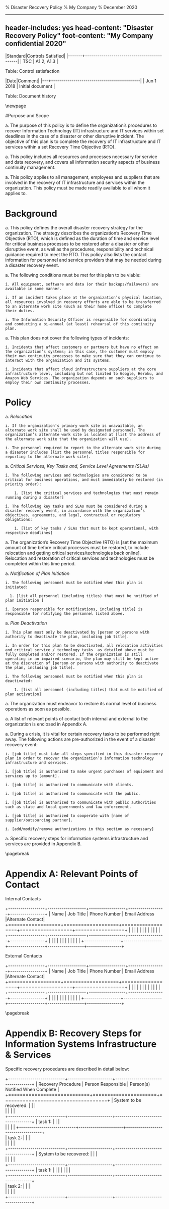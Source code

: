 % Disaster Recovery Policy
% My Company
% December 2020

---
header-includes: yes
head-content: "Disaster Recovery Policy"
foot-content: "My Company confidential 2020"
---

|Standard|Controls Satisfied|
|-------+--------------------------------------------|
| TSC | A1.2, A1.3 |

Table: Control satisfaction


|Date|Comment|
|---+--------------------------------------------|
| Jun 1 2018 | Initial document |

Table: Document history


\newpage

#Purpose and Scope 

a. The purpose of this policy is to define the organization’s procedures to recover Information Technology (IT) infrastructure and IT services within set deadlines in the case of a disaster or other disruptive incident. The objective of this plan is to complete the recovery of IT infrastructure and IT services within a set Recovery Time Objective (RTO).

a. This policy includes all resources and processes necessary for service and data recovery, and covers all information security aspects of business continuity management.

a. This policy applies to all management, employees and suppliers that are involved in the recovery of IT infrastructure and services within the organization. This policy must be made readily available to all whom it applies to.

# Background

a. This policy defines the overall disaster recovery strategy for the organization. The strategy describes the organization’s Recovery Time Objective (RTO), which is defined as the duration of time and service level for critical business processes to be restored after a disaster or other disruptive event, as well as the procedures, responsibility and technical guidance required to meet the RTO. This policy also lists the contact information for personnel and service providers that may be needed during a disaster recovery event.

a. The following conditions must be met for this plan to be viable:

    i. All equipment, software and data (or their backups/failovers) are available in some manner.

    i. If an incident takes place at the organization’s physical location, all resources involved in recovery efforts are able to be transferred to an alternate work site (such as their home office) to complete their duties.

    i. The Information Security Officer is responsible for coordinating and conducting a bi-annual (at least) rehearsal of this continuity plan. 

a. This plan does not cover the following types of incidents:

    i. Incidents that affect customers or partners but have no effect on the organization’s systems; in this case, the customer must employ their own continuity processes to make sure that they can continue to interact with the organization and its systems.

    i. Incidents that affect cloud infrastructure suppliers at the core infrastructure level, including but not limited to Google, Heroku, and Amazon Web Services. The organization depends on such suppliers to employ their own continuity processes.

# Policy

a. *Relocation*

    i. If the organization’s primary work site is unavailable, an alternate work site shall be used by designated personnel. The organization’s alternate work site is located at [list the address of the alternate work site that the organization will use].

    i. The personnel required to report to the alternate work site during a disaster includes [list the personnel titles responsible for reporting to the alternate work site].

a. *Critical Services, Key Tasks and, Service Level Agreements (SLAs)*

    i. The following services and technologies are considered to be critical for business operations, and must immediately be restored (in priority order):
  
        1. [list the critical services and technologies that must remain running during a disaster]

    i. The following key tasks and SLAs must be considered during a disaster recovery event, in accordance with the organization’s objectives, agreements, and legal, contractual or regulatory obligations:

        1. [list of key tasks / SLAs that must be kept operational, with respective deadlines]

a. The organization’s Recovery Time Objective (RTO) is [set the maximum amount of time before critical processes must be restored, to include relocation and getting critical services/technologies back online]. Relocation and restoration of critical services and technologies must be completed within this time period.

a. *Notification of Plan Initiation*

    i. The following personnel must be notified when this plan is initiated:

      1. [list all personnel (including titles) that must be notified of plan initiation ]

    i. [person responsible for notifications, including title] is responsible for notifying the personnel listed above.

a. *Plan Deactivation*

    i. This plan must only be deactivated by [person or persons with authority to deactivate the plan, including job title].

    i. In order for this plan to be deactivated, all relocation activities and critical service / technology tasks  as detailed above must be fully completed and/or restored. If the organization is still operating in an impaired scenario, the plan may still be kept active at the discretion of [person or persons with authority to deactivate the plan, including job title].

    i. The following personnel must be notified when this plan is deactivated:

        1. [list all personnel (including titles) that must be notified of plan activation]

a. The organization must endeavor to restore its normal level of business operations as soon as possible.

a. A list of relevant points of contact both internal and external to the organization is enclosed in Appendix A.

a. During a crisis, it is vital for certain recovery tasks to be performed right away. The following actions are pre-authorized in the event of a disaster recovery event:

    i. [job title] must take all steps specified in this disaster recovery plan in order to recover the organization’s information technology infrastructure and services.
    
    i. [job title] is authorized to make urgent purchases of equipment and services up to [amount].
    
    i. [job title] is authorized to communicate with clients.
    
    i. [job title] is authorized to communicate with the public.
    
    i. [job title] is authorized to communicate with public authorities such as state and local governments and law enforcement.
    
    i. [job title] is authorized to cooperate with [name of supplier/outsourcing partner].
    
    i. [add/modify/remove authorizations in this section as necessary]

a. Specific recovery steps for information systems infrastructure and services are provided in Appendix B.

\pagebreak 

# Appendix A: Relevant Points of Contact

Internal Contacts

+------------------+-------------------+------------------+------------------+-----------------+
|       Name       |     Job Title     |   Phone Number   |  Email Address   |Alternate Contact|
+==================+===================+==================+==================+=================+
|                  |                   |                  |                  |                 |
|                  |                   |                  |                  |                 |
+------------------+-------------------+------------------+------------------+-----------------+
|                  |                   |                  |                  |                 |
|                  |                   |                  |                  |                 |
+------------------+-------------------+------------------+------------------+-----------------+

External Contacts

+------------------+-------------------+------------------+------------------+-----------------+
|       Name       |     Job Title     |   Phone Number   |  Email Address   |Alternate Contact|
+==================+===================+==================+==================+=================+
|                  |                   |                  |                  |                 |
|                  |                   |                  |                  |                 |
+------------------+-------------------+------------------+------------------+-----------------+
|                  |                   |                  |                  |                 |
|                  |                   |                  |                  |                 |
+------------------+-------------------+------------------+------------------+-----------------+

\pagebreak

# Appendix B: Recovery Steps for Information Systems Infrastructure & Services

Specific recovery procedures are described in detail below:

+----------------------------+----------------------+------------------------------------+
|     Recovery Procedure     |  Person Responsible  |  Person(s) Notified When Complete  |
+============================+======================+====================================+
| System to be recovered:    |                      |                                    |                
|                            |                      |                                    |                 
+----------------------------+----------------------+------------------------------------+
| task 1:                    |                      |                                    |  
|                            |                      |                                    |
+----------------------------+----------------------+------------------------------------+            
| task 2:                    |                      |                                    |   
|                            |                      |                                    |              
+----------------------------+----------------------+------------------------------------+
| System to be recovered:    |                      |                                    |                
|                            |                      |                                    |                 
+----------------------------+----------------------+------------------------------------+
| task 1:                    |                      |                                    | 
|                            |                      |                                    |    
+----------------------------+----------------------+------------------------------------+            
| task 2:                    |                      |                                    |    
|                            |                      |                                    |             
+----------------------------+----------------------+------------------------------------+

